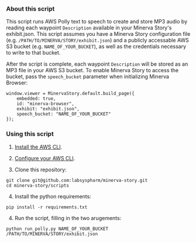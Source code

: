 ### About this script

This script runs AWS Polly text to speech to create and store MP3 audio by reading each
waypoint `Description` available in your Minerva Story's exhibit.json.
This script assumes you have a Minerva Story configuration file (e.g. `/PATH/TO/MINERVA/STORY/exhibit.json`)
and a publicly accessable AWS S3 bucket (e.g. `NAME_OF_YOUR_BUCKET`), as well as the credentials necessary to write to that bucket.

After the script is complete, each  waypoint `Description` will be stored as an MP3 file in your AWS S3 bucket.
To enable Minerva Story to access the bucket, pass the `speech_bucket` parameter when initializing Minerva Browser:
```
window.viewer = MinervaStory.default.build_page({
    embedded: true,
    id: "minerva-browser",
    exhibit: "exhibit.json",
    speech_bucket: "NAME_OF_YOUR_BUCKET"
});
```

### Using this script

1. [Install the AWS CLI](https://docs.aws.amazon.com/cli/latest/userguide/install-cliv2.html).

2. [Configure your AWS CLI](https://docs.aws.amazon.com/cli/latest/userguide/cli-configure-quickstart.html#cli-configure-quickstart-config).

3. Clone this repository:

```
git clone git@github.com:labsyspharm/minerva-story.git
cd minerva-story/scripts
```

4. Install the python requirements:

```
pip install -r requirements.txt
```

4. Run the script, filling in the two arugements:
```
python run_polly.py NAME_OF_YOUR_BUCKET /PATH/TO/MINERVA/STORY/exhibit.json
```
